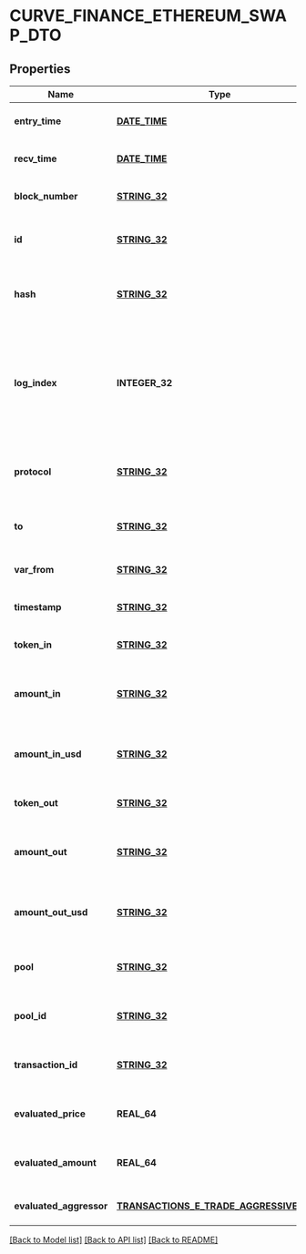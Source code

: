# CURVE_FINANCE_ETHEREUM_SWAP_DTO

## Properties
Name | Type | Description | Notes
------------ | ------------- | ------------- | -------------
**entry_time** | [**DATE_TIME**](DATE_TIME.md) |  | [optional] [default to null]
**recv_time** | [**DATE_TIME**](DATE_TIME.md) |  | [optional] [default to null]
**block_number** | [**STRING_32**](STRING_32.md) | Block number of this event | [optional] [default to null]
**id** | [**STRING_32**](STRING_32.md) | Swap-(transaction hash)-(log index) | [optional] [default to null]
**hash** | [**STRING_32**](STRING_32.md) | Transaction hash of the transaction that emitted this event | [optional] [default to null]
**log_index** | **INTEGER_32** | Event log index. For transactions that don&#39;t emit event, create arbitrary index starting from 0 | [optional] [default to null]
**protocol** | [**STRING_32**](STRING_32.md) | The protocol this transaction belongs to | [optional] [default to null]
**to** | [**STRING_32**](STRING_32.md) | Address that received the tokens | [optional] [default to null]
**var_from** | [**STRING_32**](STRING_32.md) | Address that sent the tokens | [optional] [default to null]
**timestamp** | [**STRING_32**](STRING_32.md) | Timestamp of this event | [optional] [default to null]
**token_in** | [**STRING_32**](STRING_32.md) | Token deposited into pool | [optional] [default to null]
**amount_in** | [**STRING_32**](STRING_32.md) | Amount of token deposited into pool in native units | [optional] [default to null]
**amount_in_usd** | [**STRING_32**](STRING_32.md) | Amount of token deposited into pool in USD | [optional] [default to null]
**token_out** | [**STRING_32**](STRING_32.md) | Token withdrawn from pool | [optional] [default to null]
**amount_out** | [**STRING_32**](STRING_32.md) | Amount of token withdrawn from pool in native units | [optional] [default to null]
**amount_out_usd** | [**STRING_32**](STRING_32.md) | Amount of token withdrawn from pool in USD | [optional] [default to null]
**pool** | [**STRING_32**](STRING_32.md) | The pool involving this transaction | [optional] [default to null]
**pool_id** | [**STRING_32**](STRING_32.md) |  | [optional] [readonly] [default to null]
**transaction_id** | [**STRING_32**](STRING_32.md) |  | [optional] [readonly] [default to null]
**evaluated_price** | **REAL_64** |  | [optional] [readonly] [default to null]
**evaluated_amount** | **REAL_64** |  | [optional] [readonly] [default to null]
**evaluated_aggressor** | [**TRANSACTIONS_E_TRADE_AGGRESSIVE_SIDE**](Transactions.ETradeAggressiveSide.md) |  | [optional] [default to null]

[[Back to Model list]](../README.md#documentation-for-models) [[Back to API list]](../README.md#documentation-for-api-endpoints) [[Back to README]](../README.md)


